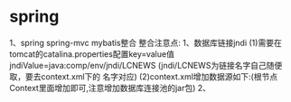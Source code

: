 # spring
1、spring spring-mvc mybatis整合
整合注意点:
    1、数据库链接jndi
       (1)需要在tomcat的catalina.properties配置key=value值    jndiValue=java:comp/env/jndi/LCNEWS (jndi/LCNEWS为链接名字自己随便取，要去context.xml下的
       名字对应)
       (2)context.xml增加数据源如下:(根节点Context里面增加即可,注意增加数据库连接池的jar包)
       <Resource
        name="jndi/LCNEWS"
        factory="com.alibaba.druid.pool.DruidDataSourceFactory"
        auth="Container"
        type="javax.sql.DataSource"
        driverClassName="com.mysql.jdbc.Driver"
        url="jdbc:mysql://127.0.0.1:3306/demo?useSSL=false"
        username="root"
        password="root"
        maxActive="50"
        maxWait="10000"
        removeabandoned="true"
        removeabandonedtimeout="60"
        logabandoned="false"
        filters="stat"/>
        <!--上面这两条一定要做-->
      2、
